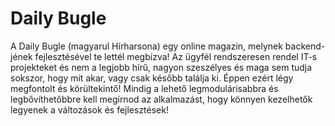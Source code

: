 # Daily Bugle

A Daily Bugle (magyarul Hírharsona) egy online magazin, melynek backend-jének fejlesztésével te lettél megbízva! Az ügyfél rendszeresen rendel IT-s projekteket
és nem a legjobb hírű, nagyon szeszélyes és maga sem tudja sokszor, hogy mit akar, vagy csak később találja ki. Éppen ezért légy megfontolt és körültekintő!
Mindig a lehető legmodulárisabbra és legbővíthetőbbre kell megírnod az alkalmazást, hogy könnyen kezelhetők legyenek a változások és fejlesztések!
